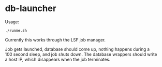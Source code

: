 # db-launcher

Usage:

```bash
./runme.sh
```

Currently this works through the LSF job manager.

Job gets launched, database should come up, nothing happens during a 100 second
sleep, and job shuts down. The database wrappers should write a host IP, which
disappears when the job terminates.
